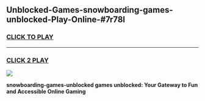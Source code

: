 
## Unblocked-Games-snowboarding-games-unblocked-Play-Online-#7r78l
<h3>
<a href="https://premium.freeplayer.one?title=snowboarding-games-unblocked&ref=27F">CLICK TO PLAY</a></h3>
<hr>

<h3>
<a href="https://premium.freeplayer.one?title=snowboarding-games-unblocked&ref=27F">CLICK 2 PLAY</a>
  
</h3>

<a href="https://premium.freeplayer.one?title=snowboarding-games-unblocked&ref=27F"><img src="https://clearcache.store/games.png"></a>


**snowboarding-games-unblocked games unblocked: Your Gateway to Fun and Accessible Online Gaming**
